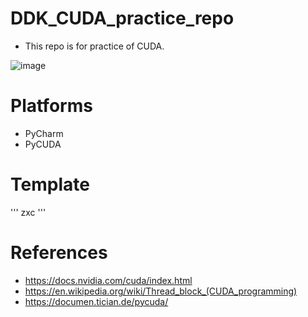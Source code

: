 # DDK_CUDA_practice_repo
* This repo is for practice of CUDA.

![image](https://user-images.githubusercontent.com/67073582/121480862-1ff5a300-c9fe-11eb-833a-a304e2efbcff.png)

# Platforms
* PyCharm
* PyCUDA

# Template
'''
zxc
'''

# References
* https://docs.nvidia.com/cuda/index.html
* https://en.wikipedia.org/wiki/Thread_block_(CUDA_programming)
* https://documen.tician.de/pycuda/
